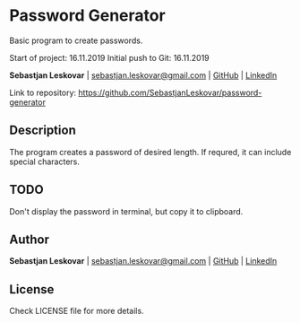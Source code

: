 # Password Generator

Basic program to create passwords.

Start of project: 16.11.2019
Initial push to Git: 16.11.2019

**Sebastjan Leskovar** | [sebastjan.leskovar@gmail.com](mailto:sebastjan.leskovar@gmail.com) | [GitHub](https://github.com/SebastjanLeskovar) | [LinkedIn](www.linkedin.com/in/sebastjanleskovar)

Link to repository: <https://github.com/SebastjanLeskovar/password-generator>

## Description

The program creates a password of desired length. If requred, it can include special characters. 

## TODO

Don't display the password in terminal, but copy it to clipboard.

## Author

**Sebastjan Leskovar** | [sebastjan.leskovar@gmail.com](mailto:sebastjan.leskovar@gmail.com) | [GitHub](https://github.com/SebastjanLeskovar) | [LinkedIn](www.linkedin.com/in/sebastjanleskovar)

## License

Check LICENSE file for more details.
